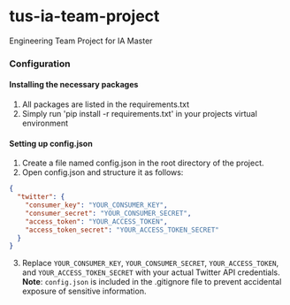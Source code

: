 # tus-ia-team-project

Engineering Team Project for IA Master

### Configuration

#### Installing the necessary packages

1. All packages are listed in the requirements.txt
2. Simply run 'pip install -r requirements.txt' in your projects virtual environment

#### Setting up config.json

1. Create a file named config.json in the root directory of the project.
2. Open config.json and structure it as follows:

```json
{
  "twitter": {
    "consumer_key": "YOUR_CONSUMER_KEY",
    "consumer_secret": "YOUR_CONSUMER_SECRET",
    "access_token": "YOUR_ACCESS_TOKEN",
    "access_token_secret": "YOUR_ACCESS_TOKEN_SECRET"
  }
}
```

3. Replace `YOUR_CONSUMER_KEY`, `YOUR_CONSUMER_SECRET`, `YOUR_ACCESS_TOKEN`, and `YOUR_ACCESS_TOKEN_SECRET` with your actual Twitter API credentials.
   **Note**: `config.json` is included in the .gitignore file to prevent accidental exposure of sensitive information.
